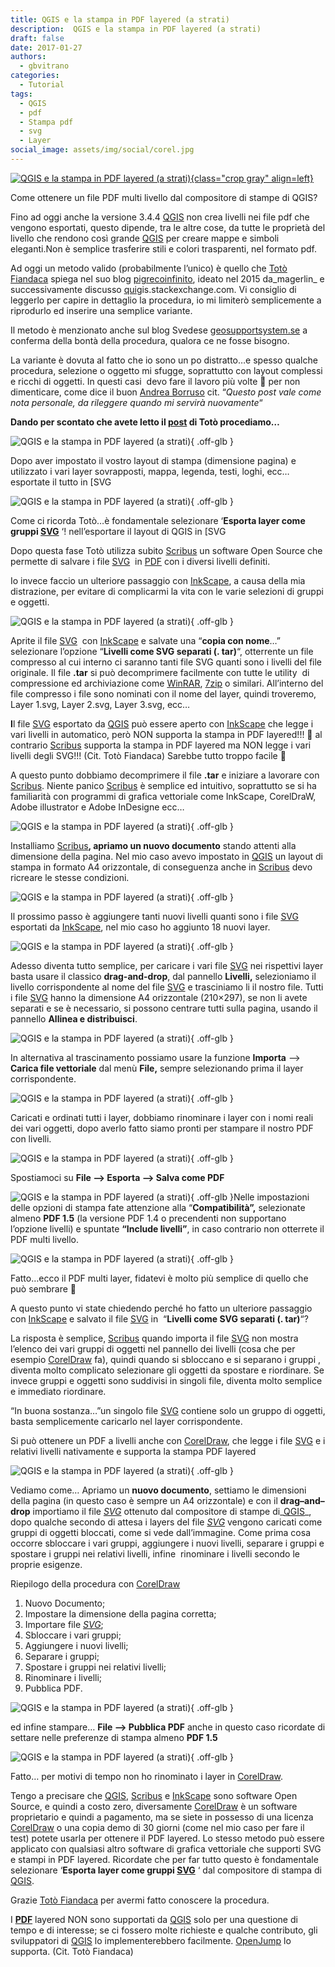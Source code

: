 ```yaml
---
title: QGIS e la stampa in PDF layered (a strati)
description:  QGIS e la stampa in PDF layered (a strati)
draft: false
date: 2017-01-27
authors:
  - gbvitrano
categories:
  - Tutorial
tags:
  - QGIS
  - pdf
  - Stampa pdf
  - svg
  - Layer
social_image: assets/img/social/corel.jpg
--- 
```

<style>.md-typeset code { background-color: #fff0;}  </style>
[![QGIS e la stampa in PDF layered (a strati)](corel.jpg "QGIS e la stampa in PDF layered (a strati)" ){class="crop gray" align=left}](index.md) 

Come ottenere un file PDF multi livello dal compositore di stampe di QGIS?

Fino ad oggi anche la versione 3.4.4 [QGIS](https://www.qgis.org/it/site/forusers/download.html) non crea livelli nei file pdf che vengono esportati, questo dipende, tra le altre cose, da tutte le proprietà del livello che rendono così grande [QGIS](https://www.qgis.org/it/site/forusers/download.html) per creare mappe e simboli eleganti.Non è semplice trasferire stili e colori trasparenti, nel formato pdf.

Ad oggi un metodo valido (probabilmente l’unico) è quello che [Totò Fiandaca](https://twitter.com/totofiandaca)  spiega nel suo blog [pigrecoinfinito](https://pigrecoinfinito.wordpress.com/2016/10/01/qgis-e-la-stampa-in-pdf-layered-a-strati/), <!-- more -->ideato nel 2015 da_magerlin_ e successivamente discusso [qui](http://gis.stackexchange.com/questions/7078/can-qgis-preserve-layers-when-exporting-to-pdf)gis.stackexchange.com. Vi consiglio di leggerlo per capire in dettaglio la procedura, io mi limiterò semplicemente a riprodurlo ed inserire una semplice variante.

Il metodo è menzionato anche sul blog Svedese [geosupportsystem.se](https://geosupportsystem.se/2018/12/19/pdf-karta-med-lager/?fbclid=IwAR3_VmJ8qPbfdZqlDnfAwVazMVC4wm3YtwFamPEpsubHh-6GKsEHGJ5VzjM) a conferma della bontà della procedura, qualora ce ne fosse bisogno.

La variante è dovuta al fatto che io sono un po distratto…e spesso qualche procedura, selezione o oggetto mi sfugge, soprattutto con layout complessi e ricchi di oggetti. In questi casi  devo fare il lavoro più volte 🙂 per non dimenticare, come dice il buon [Andrea Borruso](https://twitter.com/aborruso) cit. “_Questo post vale come nota personale, da rileggere quando mi servirà nuovamente_“

**Dando per scontato che avete letto il [post](https://pigrecoinfinito.wordpress.com/2016/10/01/qgis-e-la-stampa-in-pdf-layered-a-strati/) di Totò procediamo…**

![QGIS e la stampa in PDF layered (a strati)](screenshot.147_01.webp "QGIS e la stampa in PDF layered (a strati)"){ .off-glb }

Dopo aver impostato il vostro layout di stampa (dimensione pagina) e utilizzato i vari layer sovrapposti, mappa, legenda, testi, loghi, ecc… esportate il tutto in [SVG

![QGIS e la stampa in PDF layered (a strati)](screenshot.148_03.webp "QGIS e la stampa in PDF layered (a strati)"){ .off-glb }

Come ci ricorda Totò…è fondamentale selezionare ‘**Esporta layer come gruppi [SVG](https://it.wikipedia.org/wiki/Scalable_Vector_Graphics)** ‘! nell’esportare il layout di QGIS in [SVG

Dopo questa fase Totò utilizza subito [Scribus](https://www.scribus.net/) un software Open Source che permette di salvare i file [SVG](https://it.wikipedia.org/wiki/Scalable_Vector_Graphics)  in [PDF](https://acrobat.adobe.com/it/it/acrobat/about-adobe-pdf.html) con i diversi livelli definiti.

Io invece faccio un ulteriore passaggio con [InkScape](https://inkscape.org/it/), a causa della mia distrazione, per evitare di complicarmi la vita con le varie selezioni di gruppi e oggetti.

![QGIS e la stampa in PDF layered (a strati)](screenshot.150.webp "QGIS e la stampa in PDF layered (a strati)"){ .off-glb }

Aprite il file [SVG](https://it.wikipedia.org/wiki/Scalable_Vector_Graphics)  con [InkScape](https://inkscape.org/it/) e salvate una “**copia con nome**…” selezionare l’opzione “**Livelli come SVG separati (. tar)**“, otterrente un file compresso al cui interno ci saranno tanti file SVG quanti sono i livelli del file originale. Il file **.tar** si può decomprimere facilmente con tutte le utility  di compressione ed archiviazione come [WinRAR](https://www.winrar.it/), [7zip](https://www.7-zip.org/) o similari. All’interno del file compresso i file sono nominati con il nome del layer, quindi troveremo, Layer 1.svg, Layer 2.svg, Layer 3.svg, ecc…

**I**l file [SVG](https://it.wikipedia.org/wiki/Scalable_Vector_Graphics) esportato da [QGIS](https://www.qgis.org/it/site/forusers/download.html) può essere aperto con [InkScape](https://inkscape.org/it/) che legge i vari livelli in automatico, però NON supporta la stampa in PDF layered!!! 🙁 al contrario [Scribus](https://www.scribus.net/) supporta la stampa in PDF layered ma NON legge i vari livelli degli SVG!!! (Cit. Totò Fiandaca) Sarebbe tutto troppo facile 🙂

A questo punto dobbiamo decomprimere il file **.tar** e iniziare a lavorare con [Scribus](https://www.scribus.net/). Niente panico [Scribus](https://www.scribus.net/) è semplice ed intuitivo, soprattutto se si ha familiarità con programmi di grafica vettoriale come InkScape, CorelDraW,  Adobe illustrator e Adobe InDesigne ecc…

![QGIS e la stampa in PDF layered (a strati)](screenshot.151.webp "QGIS e la stampa in PDF layered (a strati)"){ .off-glb }

Installiamo [Scribus](https://www.scribus.net/)**, apriamo un nuovo documento** stando attenti alla dimensione della pagina. Nel mio caso avevo impostato in [QGIS](https://www.qgis.org/it/site/forusers/download.html) un layout di stampa in formato A4 orizzontale, di conseguenza anche in [Scribus](https://www.scribus.net/) devo ricreare le stesse condizioni.

![QGIS e la stampa in PDF layered (a strati)](screenshot.152.webp "QGIS e la stampa in PDF layered (a strati)"){ .off-glb }

Il prossimo passo è aggiungere tanti nuovi livelli quanti sono i file [SVG](https://it.wikipedia.org/wiki/Scalable_Vector_Graphics) esportati da [InkScape](https://inkscape.org/it/), nel mio caso ho aggiunto 18 nuovi layer.

![QGIS e la stampa in PDF layered (a strati)](screenshot.153.webp "QGIS e la stampa in PDF layered (a strati)"){ .off-glb }

Adesso diventa tutto semplice, per caricare i vari file [SVG](https://it.wikipedia.org/wiki/Scalable_Vector_Graphics) nei rispettivi layer basta usare il classico **drag-and-drop**, dal pannello **Livelli,** selezioniamo il livello corrispondente al nome del file [SVG](https://it.wikipedia.org/wiki/Scalable_Vector_Graphics) e trasciniamo li il nostro file. Tutti i file [SVG](https://it.wikipedia.org/wiki/Scalable_Vector_Graphics) hanno la dimensione A4 orizzontale (210×297), se non li avete separati e se è necessario, si possono centrare tutti sulla pagina, usando il pannello **Allinea e distribuisci**.

![QGIS e la stampa in PDF layered (a strati)](screenshot.160.webp "QGIS e la stampa in PDF layered (a strati)"){ .off-glb }

In alternativa al trascinamento possiamo usare la funzione **Importa** –> **Carica file vettoriale** dal menù **File,** sempre selezionando prima il layer corrispondente.

![QGIS e la stampa in PDF layered (a strati)](screenshot.154a.webp "QGIS e la stampa in PDF layered (a strati)"){ .off-glb }

Caricati e ordinati tutti i layer, dobbiamo rinominare i layer con i nomi reali dei vari oggetti, dopo averlo fatto siamo pronti per stampare il nostro PDF con livelli.

![QGIS e la stampa in PDF layered (a strati)](screenshot.155a.webp "QGIS e la stampa in PDF layered (a strati)"){ .off-glb }

Spostiamoci su **File –> Esporta –> Salva come PDF**

![QGIS e la stampa in PDF layered (a strati)](screenshot.157.webp "QGIS e la stampa in PDF layered (a strati)"){ .off-glb }Nelle impostazioni delle opzioni di stampa fate attenzione alla “**Compatibilità”,** selezionate almeno **PDF 1.5** (la versione PDF 1.4 o precendenti non supportano l’opzione livelli) e spuntate **“Include livelli”**, in caso contrario non otterrete il PDF multi livello.

![QGIS e la stampa in PDF layered (a strati)](screenshot.175.webp "QGIS e la stampa in PDF layered (a strati)"){ .off-glb }

Fatto…ecco il PDF multi layer, fidatevi è molto più semplice di quello che può sembrare 🙂

A questo punto vi state chiedendo perché ho fatto un ulteriore passaggio con [InkScape](https://inkscape.org/it/) e salvato il file [SVG](https://it.wikipedia.org/wiki/Scalable_Vector_Graphics) in  “**Livelli come SVG separati (. tar)**“?

La risposta è semplice, [Scribus](https://www.scribus.net/) quando importa il file [SVG](https://it.wikipedia.org/wiki/Scalable_Vector_Graphics) non mostra l’elenco dei vari gruppi di oggetti nel pannello dei livelli (cosa che per esempio [CorelDraw](https://www.coreldraw.com/it/) fa), quindi quando si sbloccano e si separano i gruppi , diventa molto complicato selezionare gli oggetti da spostare e riordinare. Se invece gruppi e oggetti sono suddivisi in singoli file, diventa molto semplice e immediato riordinare.

“In buona sostanza…”un singolo file [SVG](https://it.wikipedia.org/wiki/Scalable_Vector_Graphics) contiene solo un gruppo di oggetti, basta semplicemente caricarlo nel layer corrispondente.

Si può ottenere un PDF a livelli anche con [CorelDraw](https://www.coreldraw.com/it/), che legge i file [SVG](https://it.wikipedia.org/wiki/Scalable_Vector_Graphics) e i relativi livelli nativamente e supporta la stampa PDF layered

![QGIS e la stampa in PDF layered (a strati)](coreldraw.webp "QGIS e la stampa in PDF layered (a strati)"){ .off-glb }

Vediamo come… Apriamo un **nuovo documento**, settiamo le dimensioni della pagina (in questo caso è sempre un A4 orizzontale) e con il **drag–and–drop** importiamo il file _[SVG](https://it.wikipedia.org/wiki/Scalable_Vector_Graphics)_ ottenuto dal compositore di stampe di_[QGIS](https://www.qgis.org/it/site/forusers/download.html)_, dopo qualche secondo di attesa i layers del file _[SVG](https://it.wikipedia.org/wiki/Scalable_Vector_Graphics)_ vengono caricati come gruppi di oggetti bloccati, come si vede dall’immagine. Come prima cosa occorre sbloccare i vari gruppi, aggiungere i nuovi livelli, separare i gruppi e spostare i gruppi nei relativi livelli, infine  rinominare i livelli secondo le proprie esigenze.

Riepilogo della procedura con [CorelDraw](https://www.coreldraw.com/it/)

1. Nuovo Documento;
2. Impostare la dimensione della pagina corretta;
3. Importare file _[SVG](https://it.wikipedia.org/wiki/Scalable_Vector_Graphics)_;
4. Sbloccare i vari gruppi;
5. Aggiungere i nuovi livelli;
6. Separare i gruppi;
7. Spostare i gruppi nei relativi livelli;
8. Rinominare i livelli;
9. Pubblica PDF.

![QGIS e la stampa in PDF layered (a strati)](corel_02.webp "QGIS e la stampa in PDF layered (a strati)"){ .off-glb }

ed infine stampare… **File –> Pubblica PDF** anche in questo caso ricordate di settare nelle preferenze di stampa almeno **PDF 1.5**

![QGIS e la stampa in PDF layered (a strati)](corel_03.webp "QGIS e la stampa in PDF layered (a strati)"){ .off-glb }

Fatto… per motivi di tempo non ho rinominato i layer in [CorelDraw](https://www.coreldraw.com/it/).

Tengo a precisare che [QGIS](https://www.qgis.org/it/site/forusers/download.html), [Scribus](https://www.scribus.net/) e [InkScape](https://inkscape.org/it/) sono software Open Source, e quindi a costo zero, diversamente [CorelDraw](https://www.coreldraw.com/it/) è un software proprietario e quindi a pagamento, ma se siete in possesso di una licenza [CorelDraw](https://www.coreldraw.com/it/) o una copia demo di 30 giorni (come nel mio caso per fare il test) potete usarla per ottenere il PDF layered. Lo stesso metodo può essere applicato con qualsiasi altro software di grafica vettoriale che supporti SVG e stampi in PDF layered. Ricordate che per far tutto questo è fondamentale selezionare ‘**Esporta layer come gruppi [SVG](https://it.wikipedia.org/wiki/Scalable_Vector_Graphics)** ‘ dal compositore di stampa di [QGIS](https://www.qgis.org/it/site/forusers/download.html).

Grazie [Totò Fiandaca](https://twitter.com/totofiandaca) per avermi fatto conoscere la procedura.

I **[PDF](https://acrobat.adobe.com/it/it/acrobat/about-adobe-pdf.html)** layered NON sono supportati da [QGIS](https://www.qgis.org/it/site/forusers/download.html) solo per una questione di tempo e di interesse; se ci fossero molte richieste e qualche contributo, gli sviluppatori di [QGIS](https://www.qgis.org/it/site/forusers/download.html) lo implementerebbero facilmente. [OpenJump](http://openjump.org/) lo supporta. (Cit. Totò Fiandaca)